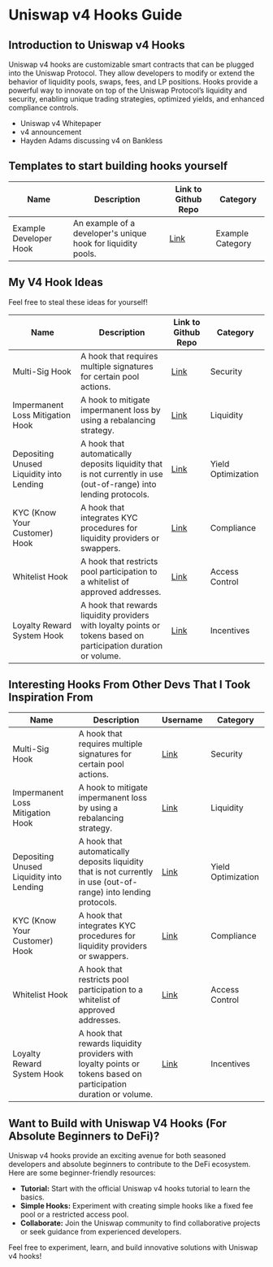 # Uniswap v4 Hooks Guide

## Introduction to Uniswap v4 Hooks
Uniswap v4 hooks are customizable smart contracts that can be plugged into the Uniswap Protocol. They allow developers to modify or extend the behavior of liquidity pools, swaps, fees, and LP positions. Hooks provide a powerful way to innovate on top of the Uniswap Protocol’s liquidity and security, enabling unique trading strategies, optimized yields, and enhanced compliance controls. 
- Uniswap v4 Whitepaper
- v4 announcement
- Hayden Adams discussing v4 on Bankless

## Templates to start building hooks yourself

| Name                   | Description                                                | Link to Github Repo | Category         |
|------------------------|------------------------------------------------------------|---------------------|------------------|
| Example Developer Hook | An example of a developer's unique hook for liquidity pools.| [Link](#)           | Example Category |

## My V4 Hook Ideas
Feel free to steal these ideas for yourself!

| Name                                         | Description                                                                                                  | Link to Github Repo | Category           |
|----------------------------------------------|--------------------------------------------------------------------------------------------------------------|---------------------|--------------------|
| Multi-Sig Hook                               | A hook that requires multiple signatures for certain pool actions.                                           | [Link](#)           | Security           |
| Impermanent Loss Mitigation Hook             | A hook to mitigate impermanent loss by using a rebalancing strategy.                                         | [Link](#)           | Liquidity          |
| Depositing Unused Liquidity into Lending     | A hook that automatically deposits liquidity that is not currently in use (out-of-range) into lending protocols.| [Link](#)           | Yield Optimization |
| KYC (Know Your Customer) Hook                | A hook that integrates KYC procedures for liquidity providers or swappers.                                   | [Link](#)           | Compliance         |
| Whitelist Hook                               | A hook that restricts pool participation to a whitelist of approved addresses.                               | [Link](#)           | Access Control     |
| Loyalty Reward System Hook                   | A hook that rewards liquidity providers with loyalty points or tokens based on participation duration or volume.| [Link](#)           | Incentives         |

## Interesting Hooks From Other Devs That I Took Inspiration From

| Name                                         | Description                                                                                                  | Username | Category           |
|----------------------------------------------|--------------------------------------------------------------------------------------------------------------|---------------------|--------------------|
| Multi-Sig Hook                               | A hook that requires multiple signatures for certain pool actions.                                           | [Link](#)           | Security           |
| Impermanent Loss Mitigation Hook             | A hook to mitigate impermanent loss by using a rebalancing strategy.                                         | [Link](#)           | Liquidity          |
| Depositing Unused Liquidity into Lending     | A hook that automatically deposits liquidity that is not currently in use (out-of-range) into lending protocols.| [Link](#)           | Yield Optimization |
| KYC (Know Your Customer) Hook                | A hook that integrates KYC procedures for liquidity providers or swappers.                                   | [Link](#)           | Compliance         |
| Whitelist Hook                               | A hook that restricts pool participation to a whitelist of approved addresses.                               | [Link](#)           | Access Control     |
| Loyalty Reward System Hook                   | A hook that rewards liquidity providers with loyalty points or tokens based on participation duration or volume.| [Link](#)           | Incentives         |

## Want to Build with Uniswap V4 Hooks (For Absolute Beginners to DeFi)?
Uniswap v4 hooks provide an exciting avenue for both seasoned developers and absolute beginners to contribute to the DeFi ecosystem. Here are some beginner-friendly resources:

- **Tutorial:** Start with the official Uniswap v4 hooks tutorial to learn the basics.
- **Simple Hooks:** Experiment with creating simple hooks like a fixed fee pool or a restricted access pool.
- **Collaborate:** Join the Uniswap community to find collaborative projects or seek guidance from experienced developers.

Feel free to experiment, learn, and build innovative solutions with Uniswap v4 hooks!

